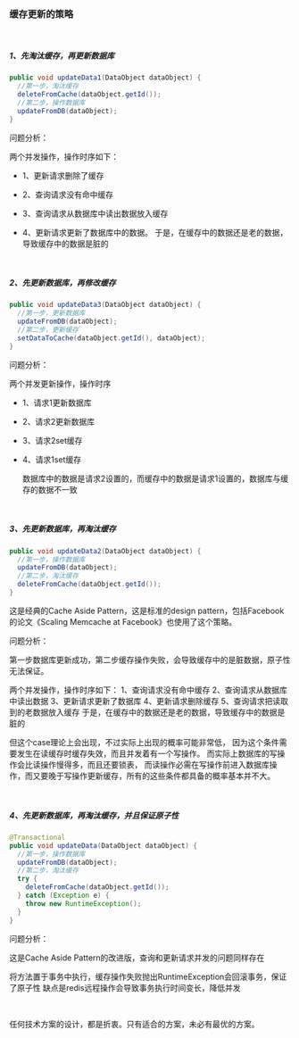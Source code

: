 ### 缓存更新的策略

&nbsp;

##### 1、先淘汰缓存，再更新数据库

```java
public void updateData1(DataObject dataObject) {
  //第一步，淘汰缓存
  deleteFromCache(dataObject.getId());
  //第二步，操作数据库
  updateFromDB(dataObject);
}
```

问题分析：

两个并发操作，操作时序如下：

- 1、更新请求删除了缓存

- 2、查询请求没有命中缓存

- 3、查询请求从数据库中读出数据放入缓存

- 4、更新请求更新了数据库中的数据。
  于是，在缓存中的数据还是老的数据，导致缓存中的数据是脏的

  &nbsp;



##### 2、先更新数据库，再修改缓存

```java
public void updateData3(DataObject dataObject) {
  //第一步，更新数据库
  updateFromDB(dataObject);
  //第二步，更新缓存
  setDataToCache(dataObject.getId(), dataObject);
}
```

问题分析：

两个并发更新操作，操作时序

- 1、请求1更新数据库

- 2、请求2更新数据库

- 3、请求2set缓存

- 4、请求1set缓存

  数据库中的数据是请求2设置的，而缓存中的数据是请求1设置的，数据库与缓存的数据不一致

  &nbsp;

  

##### 3、先更新数据库，再淘汰缓存

```java
public void updateData2(DataObject dataObject) {
  //第一步，操作数据库
  updateFromDB(dataObject);
  //第二步，淘汰缓存
  deleteFromCache(dataObject.getId());
}
```

这是经典的Cache Aside Pattern，这是标准的design pattern，包括Facebook的论文《Scaling Memcache at Facebook》也使用了这个策略。

问题分析：

第一步数据库更新成功，第二步缓存操作失败，会导致缓存中的是脏数据，原子性无法保证。

两个并发操作，操作时序如下：
1、查询请求没有命中缓存
2、查询请求从数据库中读出数据
3、更新请求更新了数据库
4、更新请求删除缓存
5、查询请求把读取到的老数据放入缓存
于是，在缓存中的数据还是老的数据，导致缓存中的数据是脏的

但这个case理论上会出现，不过实际上出现的概率可能非常低，
因为这个条件需要发生在读缓存时缓存失效，而且并发着有一个写操作。
而实际上数据库的写操作会比读操作慢得多，而且还要锁表，
而读操作必需在写操作前进入数据库操作，而又要晚于写操作更新缓存，所有的这些条件都具备的概率基本并不大。

&nbsp;



##### 4、先更新数据库，再淘汰缓存，并且保证原子性

```java
@Transactional    
public void updateData(DataObject dataObject) {
  //第一步，操作数据库
  updateFromDB(dataObject);
  //第二步，淘汰缓存
  try {
    deleteFromCache(dataObject.getId());
  } catch (Exception e) {
    throw new RuntimeException();
  }
}
```

问题分析：

这是Cache Aside Pattern的改进版，查询和更新请求并发的问题同样存在

将方法置于事务中执行，缓存操作失败抛出RuntimeException会回滚事务，保证了原子性
缺点是redis远程操作会导致事务执行时间变长，降低并发

&nbsp;

任何技术方案的设计，都是折衷。只有适合的方案，未必有最优的方案。

